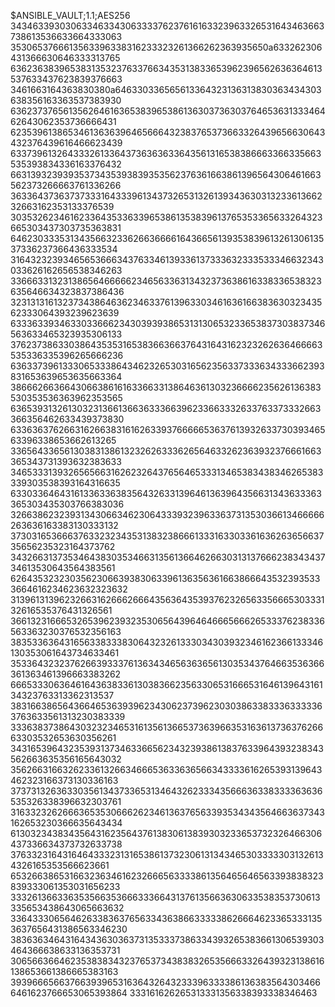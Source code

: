 $ANSIBLE_VAULT;1.1;AES256
34346339303063346334306333376237616163323963326531643463663738613536633664333063
3530653766613563396338316233323261366262363935650a633262306431366630646333313765
63623638396538313532376337663435313833653962396562636364613537633437623839376663
3461663164363830380a646330336565613364323136313830363434303638356163363537383930
63623737656135626461636538396538613630373630376465363133346462643062353736666431
62353961386534613636396465666432383765373663326439656630643432376439616466623439
63373961326433326133643736363633643561316538386663366335663535393834336163376432
66313932393935373435393839353562376361663861396564306461663562373266663761336266
36336437363737333164333961343732653132613934363031323361366232663162353133376539
30353262346162336435336339653861353839613765353365633264323665303437303735363831
64623033353134356632336266366661643665613935383961326130613537336237366436333534
31643232393465653666343763346139336137333632333533346632343033626162656538346263
33666331323138656466666234656336313432373638616338336538323635646634323837386436
32313131613237343864636234633761396330346163616638363032343562333064393239623639
63336339346330336662343039393865313130653233653837303837346563633465323935306133
37623738633038643535316538366366376431643162323262636466663535336335396265666236
63633739613330653338643462326530316562356337333634333662393831653639653635663364
38666266366430663861616336633138646361303236666235626136383530353536363962353565
63653931326130323136613663633366396233663332633763373332663366356462633439373830
63363637626631626638316162633937666665363761393263373039346563396338653662613265
33656433656130383138613232626333626564633262363932376661663365343731393632383633
34653331393265656631626232643765646533313465383438346265383339303538393164316635
63303364643161336336383564326331396461363964356631343633363365303435303766383036
32663862323931343066346230643339323963363731353036613466666263636163383130333132
37303165366637633232343531383238666133316330336163626365663735656235323164373762
34326631373534643830353466313561366462663031313766623834343734613530643564383561
62643532323035623066393830633961363563616638666435323935333664616234623632323632
31396131396232663162666266643563643539376232656335666530333132616535376431326561
36613231666532653962393235306564396464666566626533376238336563363230376532356163
38353363643165633833383064323261333034303932346162366133346130353061643734633461
35336432323762663933376136343465636365613035343764663536366361363461396663383262
66653330636461643638336130383662356330653166653164613964316134323763313362313537
38316638656436646536393962343062373962303038633833363333363763633561313230383339
33363837386430323234653161356136653736396635316361373637626663303532653630356261
34316539643235393137346336656234323938613837633964393238343562663635356165643032
35626631663262336132663466653633636566343333616265393139643462323166373130336163
37373132636330356134373365313464326233343566636338333363636535326338396632303761
31633232626663653530666262346136376563393534343564663637343162653230366635643434
61303234383435643162356437613830613839303233653732326466306437336634373732633738
37633231643164643332313165386137323061313434653033333031326134326165353566623661
65326638653166323634616232666563333861356465646563393838323839333061353031656233
33326136633635356635366633366431376135663630633538353730613335653438643065663632
33643330656462633836376563343638663333386266646233653331353637656431386563346230
38363634643164343630363731353337386334393265383661306539303464366638633136353731
30656636646235383834323765373438383265356663326439323138616138653661386665383163
39396665663766393965316364326432333963333861363835643034666461623766653065393864
333161626265313331356338393338346463
